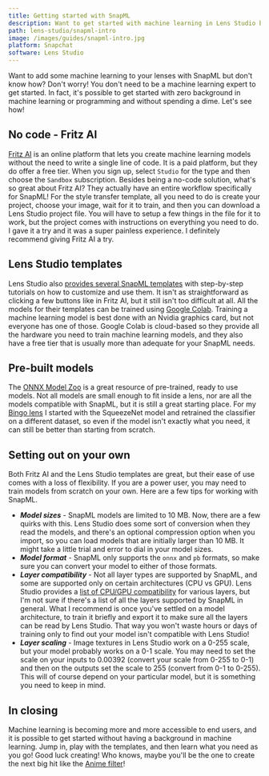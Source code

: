 ```yaml
---
title: Getting started with SnapML
description: Want to get started with machine learning in Lens Studio but don't know how? SnapML is still pretty new, but there are some awesome resources you can use to get started.
path: lens-studio/snapml-intro
image: /images/guides/snapml-intro.jpg
platform: Snapchat
software: Lens Studio
---
```


Want to add some machine learning to your lenses with SnapML but don't know how? Don't worry! You don't need to be a machine learning expert to get started. In fact, it's possible to get started with zero background in machine learning or programming and without spending a dime. Let's see how!

## No code - Fritz AI

[Fritz AI](https://www.fritz.ai/) is an online platform that lets you create machine learning models without the need to write a single line of code. It is a paid platform, but they do offer a free tier. When you sign up, select `Studio` for the type and then choose the `Sandbox` subscription. Besides being a no-code solution, what's so great about Fritz AI? They actually have an entire workflow specifically for SnapML! For the style transfer template, all you need to do is create your project, choose your image, wait for it to train, and then you can download a Lens Studio project file. You will have to setup a few things in the file for it to work, but the project comes with instructions on everything you need to do. I gave it a try and it was a super painless experience. I definitely recommend giving Fritz AI a try.

## Lens Studio templates

Lens Studio also [provides several SnapML templates](https://lensstudio.snapchat.com/guides/machine-learning/lens-templates/) with step-by-step tutorials on how to customize and use them. It isn't as straightforward as clicking a few buttons like in Fritz AI, but it still isn't too difficult at all. All the models for their templates can be trained using [Google Colab](https://colab.research.google.com/). Training a machine learning model is best done with an Nvidia graphics card, but not everyone has one of those. Google Colab is cloud-based so they provide all the hardware you need to train machine learning models, and they also have a free tier that is usually more than adequate for your SnapML needs.

## Pre-built models

The [ONNX Model Zoo](https://github.com/onnx/models) is a great resource of pre-trained, ready to use models. Not all models are small enough to fit inside a lens, nor are all the models compatible with SnapML, but it is still a great starting place. For my [Bingo lens](https://www.snapchat.com/unlock/?type=SNAPCODE&uuid=5e432fc7161d483aa833294bcb6dfa25&metadata=01) I started with the SqueezeNet model and retrained the classifier on a different dataset, so even if the model isn't exactly what you need, it can still be better than starting from scratch.

## Setting out on your own

Both Fritz AI and the Lens Studio templates are great, but their ease of use comes with a loss of flexibility. If you are a power user, you may need to train models from scratch on your own. Here are a few tips for working with SnapML.

- **_Model sizes_** - SnapML models are limited to 10 MB. Now, there are a few quirks with this. Lens Studio does some sort of conversion when they read the models, and there's an optional compression option when you import, so you can load models that are initially larger than 10 MB. It might take a little trial and error to dial in your model sizes.
- **_Model format_** - SnapML only supports the `onnx` and `pb` formats, so make sure you can convert your model to either of those formats.
- **_Layer compatibility_** - Not all layer types are supported by SnapML, and some are supported only on certain architectures (CPU vs GPU). Lens Studio provides a [list of CPU/GPU compatibility](https://lensstudio.snapchat.com/guides/machine-learning/compatibility/) for various layers, but I'm not sure if there's a list of all the layers supported by SnapML in general. What I recommend is once you've settled on a model architecture, to train it briefly and export it to make sure all the layers can be read by Lens Studio. That way you won't waste hours or days of training only to find out your model isn't compatible with Lens Studio!
- **_Layer scaling_** - Image textures in Lens Studio work on a 0-255 scale, but your model probably works on a 0-1 scale. You may need to set the scale on your inputs to 0.00392 (convert your scale from 0-255 to 0-1) and then on the outputs set the scale to 255 (convert from 0-1 to 0-255). This will of course depend on your particular model, but it is something you need to keep in mind.

## In closing

Machine learning is becoming more and more accessible to end users, and it is possible to get started without having a background in machine learning. Jump in, play with the templates, and then learn what you need as you go! Good luck creating! Who knows, maybe you'll be the one to create the next big hit like the [Anime filter](https://www.theverge.com/2020/10/20/21525427/snapchat-earnings-q3-2020-anime-lens-3-billion-uses)!
